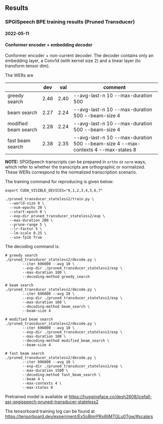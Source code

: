 ## Results

### SPGISpeech BPE training results (Pruned Transducer)

#### 2022-05-11

#### Conformer encoder + embedding decoder

Conformer encoder + non-current decoder. The decoder
contains only an embedding layer, a Conv1d (with kernel size 2) and a linear
layer (to transform tensor dim).

The WERs are

|                           | dev | val | comment                                  |
|---------------------------|------------|------------|------------------------------------------|
| greedy search             | 2.46       | 2.40       | --avg-last-n 10 --max-duration 500 |
| beam search               | 2.27       | 2.24       | --avg-last-n 10 --max-duration 500 --beam-size 4 |
| modified beam search      | 2.28       | 2.24       | --avg-last-n 10 --max-duration 500 --beam-size 4 |
| fast beam search          | 2.38       | 2.35       | --avg-last-n 10 --max-duration 500 --beam-size 4 --max-contexts 4 --max-states 8 |

**NOTE:** SPGISpeech transcripts can be prepared in `ortho` or `norm` ways, which refer to whether the
transcripts are orthographic or normalized. These WERs correspond to the normalized transcription
scenario.

The training command for reproducing is given below:

```
export CUDA_VISIBLE_DEVICES="0,1,2,3,4,5,6,7"

./pruned_transducer_stateless2/train.py \
  --world-size 8 \
  --num-epochs 20 \
  --start-epoch 0 \
  --exp-dir pruned_transducer_stateless2/exp \
  --max-duration 200 \
  --prune-range 5 \
  --lr-factor 5 \
  --lm-scale 0.25 \
  --use-fp16 True
```

The decoding command is:
```
# greedy search
./pruned_transducer_stateless2/decode.py \
        --iter 696000 --avg 10 \
        --exp-dir ./pruned_transducer_stateless2/exp \
        --max-duration 100 \
        --decoding-method greedy_search

# beam search
./pruned_transducer_stateless2/decode.py \
        --iter 696000 --avg 10 \
        --exp-dir ./pruned_transducer_stateless2/exp \
        --max-duration 100 \
        --decoding-method beam_search \
        --beam-size 4

# modified beam search
./pruned_transducer_stateless2/decode.py \
        --iter 696000 --avg 10 \
        --exp-dir ./pruned_transducer_stateless2/exp \
        --max-duration 100 \
        --decoding-method modified_beam_search \
        --beam-size 4

# fast beam search
./pruned_transducer_stateless2/decode.py \
        --iter 696000 --avg 10 \
        --exp-dir ./pruned_transducer_stateless2/exp \
        --max-duration 1500 \
        --decoding-method fast_beam_search \
        --beam 4 \
        --max-contexts 4 \
        --max-states 8
```

Pretrained model is available at <https://huggingface.co/desh2608/icefall-asr-spgispeech-pruned-transducer-stateless2>

The tensorboard training log can be found at
<https://tensorboard.dev/experiment/ExSoBmrPRx6liMTGLu0Tgw/#scalars>
